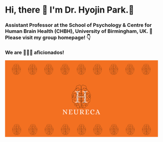 # Hi, there :wave: I'm Dr. Hyojin Park.🙂
### Assistant Professor at the School of Psychology & Centre for Human Brain Health (CHBH), University of Birmingham, UK. :school: Please visit my group homepage! :point_down: 
### We are 🧠🧠🧠 aficionados!
[![neureca.org](images/share.png)](https://www.neureca.org/)
